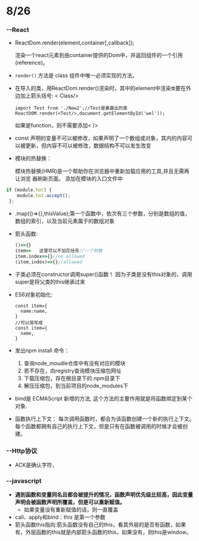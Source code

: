# 8/26

### --React

- ReactDom.render(element,container[,callback]);

  渲染一个react元素到由container提供的Dom中，并返回组件的一个引用(reference)。

- `render()` 方法是 class 组件中唯一必须实现的方法。

- 在导入的类，用ReactDom.render()渲染时，其中的element中渲染`类`要在外边加上箭头括号: < Class/> 

  ```react
  import Test from './New2';//Test是暴露出的类
  ReactDOM.render(<Test/>,document.getElementById('wel'));
  ```

  如果是function，则不需要添加<	/>

- const 声明的变量不可以被修改，如果声明了一个数组或对象，其内的内容可以被更新，但内容不可以被修改，数据结构不可以发生改变

- 模块的热替换：

  模块热替换(HMR)是一个帮助你在浏览器中重新加载应用的工具,并且无需再让浏览
  器刷新页面。 添加在模块的入口文件中

```js
if (module.hot) {
    module.hot.accept();
 };
```

- .map(()=>{},thisValue);第一个函数中，依次有三个参数，分别是数组的值，数组的索引，以及当前元素属于的数组对象

- 箭头函数:

  ```js
  ()=>{}
  item=>   这里可以不加花括号//一个参数
  item,index=>{}//no allowed
  (item,index)=>{}//allowed
  ```

- 子类必须在constructor调用super()函数！
  因为子类是没有this对象的，调用super是将父类的this继承过来

- ES6对象初始化: 

  ```react
  const item={
  	name:name,
  }
  //可以简写成
  const item={
  	name,
  }
  ```

- 发出npm install 命令：

  1. 查询node_moudle仓库中有没有对应的模块
  2. 若不存在，向registry查询模块压缩包网址
  3. 下载压缩包，存在根目录下的.npm目录下
  4. 解压压缩包，到当前项目的node_modules下

- bind是 ECMAScript 新增的方法, 这个方法的主要作用就是将函数绑定到某个对象.

- 函数执行上下文： 每次调用函数时，都会为该函数创建一个新的执行上下文。每个函数都拥有自己的执行上下文，但是只有在函数被调用的时候才会被创建。

### --Http协议

- ACK是确认字符，

### --javascript

- **遇到函数和变量同名且都会被提升的情况，函数声明优先级比较高，因此变量声明会被函数声明所覆盖，但是可以重新赋值。**
  - 如果变量没有重新赋值的话，则一直覆盖
- call、apply和bind：this 是第一个参数
- 箭头函数this指向:箭头函数没有自己的this，看其外层的是否有函数，如果有，外层函数的this就是内部箭头函数的this，如果没有，则this是window。